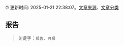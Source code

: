 :alarm_clock: 更新时间: 2025-01-21 22:38:07。[文章来源](/README.md)、[文章分类](/TAGS.md)

## 报告


> 关键字：`报告`、`月报`



